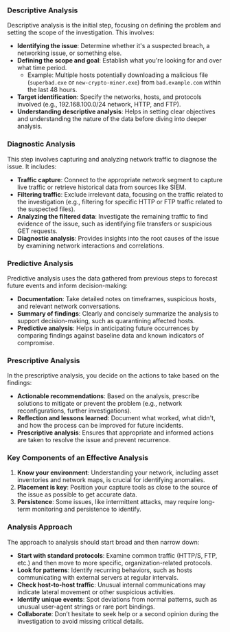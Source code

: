 ### Descriptive Analysis

Descriptive analysis is the initial step, focusing on defining the problem and setting the scope of the investigation. This involves:

- **Identifying the issue**: Determine whether it's a suspected breach, a networking issue, or something else.
- **Defining the scope and goal**: Establish what you're looking for and over what time period.
    - Example: Multiple hosts potentially downloading a malicious file (`superbad.exe` or `new-crypto-miner.exe`) from `bad.example.com` within the last 48 hours.
- **Target identification**: Specify the networks, hosts, and protocols involved (e.g., 192.168.100.0/24 network, HTTP, and FTP).
- **Understanding descriptive analysis**: Helps in setting clear objectives and understanding the nature of the data before diving into deeper analysis.

### Diagnostic Analysis

This step involves capturing and analyzing network traffic to diagnose the issue. It includes:

- **Traffic capture**: Connect to the appropriate network segment to capture live traffic or retrieve historical data from sources like SIEM.
- **Filtering traffic**: Exclude irrelevant data, focusing on the traffic related to the investigation (e.g., filtering for specific HTTP or FTP traffic related to the suspected files).
- **Analyzing the filtered data**: Investigate the remaining traffic to find evidence of the issue, such as identifying file transfers or suspicious GET requests.
- **Diagnostic analysis**: Provides insights into the root causes of the issue by examining network interactions and correlations.

### Predictive Analysis

Predictive analysis uses the data gathered from previous steps to forecast future events and inform decision-making:

- **Documentation**: Take detailed notes on timeframes, suspicious hosts, and relevant network conversations.
- **Summary of findings**: Clearly and concisely summarize the analysis to support decision-making, such as quarantining affected hosts.
- **Predictive analysis**: Helps in anticipating future occurrences by comparing findings against baseline data and known indicators of compromise.

### Prescriptive Analysis

In the prescriptive analysis, you decide on the actions to take based on the findings:

- **Actionable recommendations**: Based on the analysis, prescribe solutions to mitigate or prevent the problem (e.g., network reconfigurations, further investigations).
- **Reflection and lessons learned**: Document what worked, what didn't, and how the process can be improved for future incidents.
- **Prescriptive analysis**: Ensures that appropriate and informed actions are taken to resolve the issue and prevent recurrence.

### Key Components of an Effective Analysis

1. **Know your environment**: Understanding your network, including asset inventories and network maps, is crucial for identifying anomalies.
2. **Placement is key**: Position your capture tools as close to the source of the issue as possible to get accurate data.
3. **Persistence**: Some issues, like intermittent attacks, may require long-term monitoring and persistence to identify.

### Analysis Approach

The approach to analysis should start broad and then narrow down:

- **Start with standard protocols**: Examine common traffic (HTTP/S, FTP, etc.) and then move to more specific, organization-related protocols.
- **Look for patterns**: Identify recurring behaviors, such as hosts communicating with external servers at regular intervals.
- **Check host-to-host traffic**: Unusual internal communications may indicate lateral movement or other suspicious activities.
- **Identify unique events**: Spot deviations from normal patterns, such as unusual user-agent strings or rare port bindings.
- **Collaborate**: Don’t hesitate to seek help or a second opinion during the investigation to avoid missing critical details.